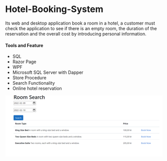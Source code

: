 # Hotel-Booking-System
Its web and desktop application book a room in a hotel, a customer must check the application to see if there is an empty room, the duration of the reservation and the overall cost by introducing personal information.

#### Tools and Feature

* SQL
* Razor Page
* WPF
* Microsoft SQL Server with Dapper
* Store Procedure
* Search Functionality 
* Online hotel reservation


![](List.PNG)



